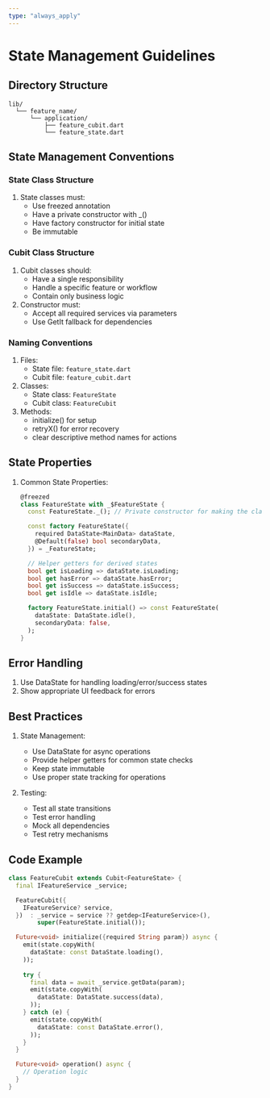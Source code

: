 ```yaml
---
type: "always_apply"
---
```


# State Management Guidelines

## Directory Structure

```
lib/
  └── feature_name/
      └── application/
          ├── feature_cubit.dart
          └── feature_state.dart
```

## State Management Conventions

### State Class Structure

1. State classes must:
   - Use freezed annotation
   - Have a private constructor with _()
   - Have factory constructor for initial state
   - Be immutable

### Cubit Class Structure

1. Cubit classes should:
   - Have a single responsibility
   - Handle a specific feature or workflow
   - Contain only business logic
2. Constructor must:
   - Accept all required services via parameters
   - Use GetIt fallback for dependencies

### Naming Conventions

1. Files:
   - State file: `feature_state.dart`
   - Cubit file: `feature_cubit.dart`
2. Classes:
   - State class: `FeatureState`
   - Cubit class: `FeatureCubit`
3. Methods:
   - initialize() for setup
   - retryX() for error recovery
   - clear descriptive method names for actions

## State Properties

1. Common State Properties:
   ```dart
   @freezed
   class FeatureState with _$FeatureState {
     const FeatureState._(); // Private constructor for making the class extendable

     const factory FeatureState({
       required DataState<MainData> dataState,
       @Default(false) bool secondaryData,
     }) = _FeatureState;

     // Helper getters for derived states
     bool get isLoading => dataState.isLoading;
     bool get hasError => dataState.hasError;
     bool get isSuccess => dataState.isSuccess;
     bool get isIdle => dataState.isIdle;

     factory FeatureState.initial() => const FeatureState(
       dataState: DataState.idle(),
       secondaryData: false,
     );
   }
   ```

## Error Handling

1. Use DataState for handling loading/error/success states
2. Show appropriate UI feedback for errors

## Best Practices

1. State Management:
   - Use DataState for async operations
   - Provide helper getters for common state checks
   - Keep state immutable
   - Use proper state tracking for operations

2. Testing:
   - Test all state transitions
   - Test error handling
   - Mock all dependencies
   - Test retry mechanisms

## Code Example

```dart
class FeatureCubit extends Cubit<FeatureState> {
  final IFeatureService _service;

  FeatureCubit({
    IFeatureService? service,
  })  : _service = service ?? getdep<IFeatureService>(),
        super(FeatureState.initial());

  Future<void> initialize({required String param}) async {
    emit(state.copyWith(
      dataState: const DataState.loading(),
    ));
    
    try {
      final data = await _service.getData(param);
      emit(state.copyWith(
        dataState: DataState.success(data),
      ));
    } catch (e) {
      emit(state.copyWith(
        dataState: const DataState.error(),
      ));
    }
  }

  Future<void> operation() async {
    // Operation logic
  }
} 
